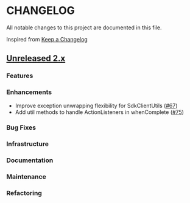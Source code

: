 # CHANGELOG
All notable changes to this project are documented in this file.

Inspired from [Keep a Changelog](https://keepachangelog.com/en/1.1.0/)

## [Unreleased 2.x](https://github.com/opensearch-project/opensearch-remote-metadata-sdk/compare/2.19...2.x)
### Features
### Enhancements
- Improve exception unwrapping flexibility for SdkClientUtils ([#67](https://github.com/opensearch-project/opensearch-remote-metadata-sdk/pull/67))
- Add util methods to handle ActionListeners in whenComplete ([#75](https://github.com/opensearch-project/opensearch-remote-metadata-sdk/pull/75))

### Bug Fixes
### Infrastructure
### Documentation
### Maintenance
### Refactoring
